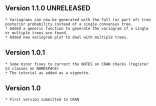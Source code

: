 Version 1.1.0 UNRELEASED
------------------------

	* Variograms can now be generated with the full (or part of) tree
	posterior probability instead of a single consensus tree.
	* Added a generic function to generate the variogram if a single
	or multiple trees are found.
	* Added new variogram plot to deal with multiple trees. 
	

Version 1.0.1
-------------

	* Some minor fixes to correct the NOTES on CRAN checks (register
	S3 classes on NAMESPACE)
	* The tutorial as added as a vignette.
	

Version 1.0
-----------

	* First version submitted to CRAN
	
